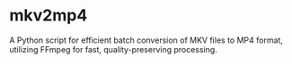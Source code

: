 # mkv2mp4
A Python script for efficient batch conversion of MKV files to MP4 format, utilizing FFmpeg for fast, quality-preserving processing.

